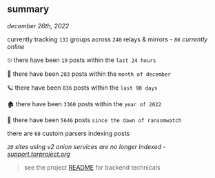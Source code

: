 
## summary
_december 26th, 2022_

currently tracking `131` groups across `240` relays & mirrors - _`86` currently online_

⏲ there have been `10` posts within the `last 24 hours`

🦈 there have been `283` posts within the `month of december`

🪐 there have been `836` posts within the `last 90 days`

🏚 there have been `3360` posts within the `year of 2022`

🦕 there have been `5646` posts `since the dawn of ransomwatch`

there are `68` custom parsers indexing posts

_`20` sites using v2 onion services are no longer indexed - [support.torproject.org](https://support.torproject.org/onionservices/v2-deprecation/)_

> see the project [README](https://github.com/joshhighet/ransomwatch#ransomwatch--) for backend technicals
